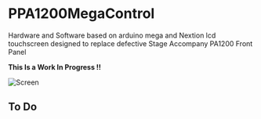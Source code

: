 # PPA1200MegaControl
Hardware and Software based on arduino mega and Nextion lcd touchscreen designed to replace defective Stage Accompany PA1200 Front Panel

**This Is a Work In Progress !!**


<img class="fit-picture"
     src="https://github.com/AlexandreLuce/PPA1200MegaControl/blob/master/Docs/Img/Img_1.jpg"
     alt="Screen" />
     
     
<h2>To Do</h2> 
